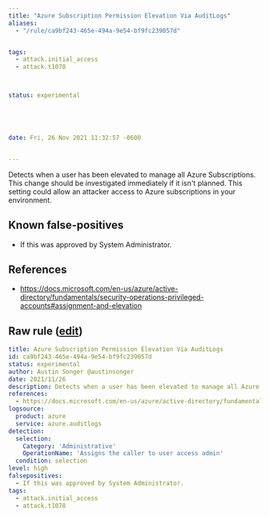 ```yaml
---
title: "Azure Subscription Permission Elevation Via AuditLogs"
aliases:
  - "/rule/ca9bf243-465e-494a-9e54-bf9fc239057d"


tags:
  - attack.initial_access
  - attack.t1078



status: experimental





date: Fri, 26 Nov 2021 11:32:57 -0600


---
```


Detects when a user has been elevated to manage all Azure Subscriptions. This change should be investigated immediately if it isn't planned. This setting could allow an attacker access to Azure subscriptions in your environment.

<!--more-->


## Known false-positives

* If this was approved by System Administrator.



## References

* https://docs.microsoft.com/en-us/azure/active-directory/fundamentals/security-operations-privileged-accounts#assignment-and-elevation


## Raw rule ([edit](https://github.com/SigmaHQ/sigma/edit/master/rules/cloud/azure/azure_subscription_permissions_elevation_via_auditlogs.yml))
```yaml
title: Azure Subscription Permission Elevation Via AuditLogs
id: ca9bf243-465e-494a-9e54-bf9fc239057d
status: experimental
author: Austin Songer @austinsonger
date: 2021/11/26
description: Detects when a user has been elevated to manage all Azure Subscriptions. This change should be investigated immediately if it isn't planned. This setting could allow an attacker access to Azure subscriptions in your environment.
references:
  - https://docs.microsoft.com/en-us/azure/active-directory/fundamentals/security-operations-privileged-accounts#assignment-and-elevation
logsource:
  product: azure
  service: azure.auditlogs
detection:
  selection:
    Category: 'Administrative'
    OperationName: 'Assigns the caller to user access admin'
  condition: selection
level: high
falsepositives:
  - If this was approved by System Administrator.
tags:
  - attack.initial_access
  - attack.t1078

```
